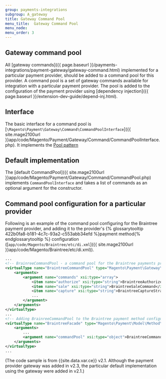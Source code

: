 ```yaml
---
group: payments-integrations
subgroup: A_gateway
title: Gateway Command Pool
menu_title:  Gateway Command Pool
menu_node: 
menu_order: 3
---
```


## Gateway command pool

All [gateway commands]({{ page.baseurl }}/payments-integrations/payment-gateway/gateway-command.html) implemented for a particular payment provider, should be added to a command pool for this provider. A command pool is a set of gateway commands available for integration with a particular payment provider. The pool is added to the configuration of the payment provider using [dependency injection]({{ page.baseurl }}/extension-dev-guide/depend-inj.html).

## Interface

The basic interface for a command pool is [`\Magento\Payment\Gateway\Command\CommandPoolInterface`]({{ site.mage2100url }}app/code/Magento/Payment/Gateway/Command/CommandPoolInterface.php). It implements the [Pool pattern](http://designpatternsphp.readthedocs.io/en/latest/Creational/Pool/README.html)

## Default implementation

The [default CommandPool]({{ site.mage2100url }}app/code/Magento/Payment/Gateway/Command/CommandPool.php)
implements `CommandPoolInterface` and takes a list of commands as an optional argument for the constructor.

## Command pool configuration for a particular provider

Following is an example of the command pool configuring for the Braintree payment provider, and adding it to the provider's {% glossarytooltip 422b0fa8-b181-4c7c-93a2-c553abb34efd %}payment method{% endglossarytooltip %} configuration ([`app/code/Magento/Braintree/etc/di.xml`]({{ site.mage2100url }}app/code/Magento/Braintree/etc/di.xml)).

```xml
...
<!-- BrainreeCommandPool - a command pool for the Braintree payments provider -->
<virtualType name="BraintreeCommandPool" type="Magento\Payment\Gateway\Command\CommandPool">
    <arguments>
        <argument name="commands" xsi:type="array">
            <item name="authorize" xsi:type="string">BraintreeAuthorizeCommand</item>
            <item name="sale" xsi:type="string">BraintreeSaleCommand</item>
            <item name="capture" xsi:type="string">BraintreeCaptureStrategyCommand</item>
			...
        </argument>
    </arguments>
</virtualType>
...
<!-- Adding BrainreeCommandPool to the Braintree payment method configuration:-->
<virtualType name="BraintreeFacade" type="Magento\Payment\Model\Method\Adapter">
    <arguments>
        ...
        <argument name="commandPool" xsi:type="object">BraintreeCommandPool</argument>
    </arguments>
</virtualType>
...
```

(The code sample is from {{site.data.var.ce}} v2.1. Although the payment provider gateway was added in v2.3, the particular default implementation using the gateway were added in v2.1.)
